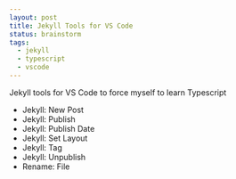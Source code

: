 ```yaml
---
layout: post
title: Jekyll Tools for VS Code
status: brainstorm
tags:
  - jekyll
  - typescript
  - vscode
---
```


Jekyll tools for VS Code to force myself to learn Typescript

- Jekyll: New Post
- Jekyll: Publish
- Jekyll: Publish Date
- Jekyll: Set Layout
- Jekyll: Tag
- Jekyll: Unpublish
- Rename: File
